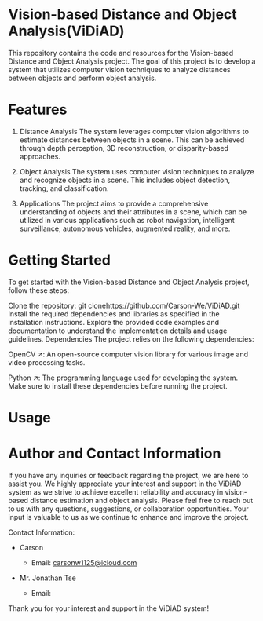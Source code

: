 # Vision-based Distance and Object Analysis(ViDiAD)
This repository contains the code and resources for the Vision-based Distance and Object Analysis project. The goal of this project is to develop a system that utilizes computer vision techniques to analyze distances between objects and perform object analysis.

# Features
1. Distance Analysis
The system leverages computer vision algorithms to estimate distances between objects in a scene. This can be achieved through depth perception, 3D reconstruction, or disparity-based approaches.

2. Object Analysis
The system uses computer vision techniques to analyze and recognize objects in a scene. This includes object detection, tracking, and classification.

3. Applications
The project aims to provide a comprehensive understanding of objects and their attributes in a scene, which can be utilized in various applications such as robot navigation, intelligent surveillance, autonomous vehicles, augmented reality, and more.

# Getting Started
To get started with the Vision-based Distance and Object Analysis project, follow these steps:

Clone the repository: git clonehttps://github.com/Carson-We/ViDiAD.git
Install the required dependencies and libraries as specified in the installation instructions.
Explore the provided code examples and documentation to understand the implementation details and usage guidelines.
Dependencies
The project relies on the following dependencies:

OpenCV ↗: An open-source computer vision library for various image and video processing tasks.

Python ↗: The programming language used for developing the system.
Make sure to install these dependencies before running the project.

# Usage

# Author and Contact Information
If you have any inquiries or feedback regarding the project, we are here to assist you. We highly appreciate your interest and support in the ViDiAD system as we strive to achieve excellent reliability and accuracy in vision-based distance estimation and object analysis. Please feel free to reach out to us with any questions, suggestions, or collaboration opportunities. Your input is valuable to us as we continue to enhance and improve the project.

Contact Information:
- Carson
  - Email: carsonw1125@icloud.com

- Mr. Jonathan Tse
  - Email: 

Thank you for your interest and support in the ViDiAD system!
